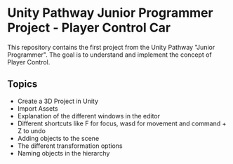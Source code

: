 # Unity Pathway Junior Programmer Project - Player Control Car

This repository contains the first project from the Unity Pathway "Junior Programmer". The goal is to understand and implement the concept of Player Control.

## Topics
* Create a 3D Project in Unity
* Import Assets
* Explanation of the different windows in the editor
* Different shortcuts like F for focus, wasd for movement and command + Z to undo
* Adding objects to the scene
* The different transformation options
* Naming objects in the hierarchy